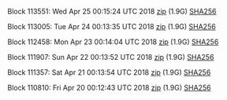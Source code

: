 Block 113551: Wed Apr 25 00:15:24 UTC 2018 [zip](https://dash-bootstrap.ams3.digitaloceanspaces.com/testnet/2018-04-25/bootstrap.dat.zip) (1.9G) [SHA256](https://dash-bootstrap.ams3.digitaloceanspaces.com/testnet/2018-04-25/sha256.txt)

Block 113005: Tue Apr 24 00:13:35 UTC 2018 [zip](https://dash-bootstrap.ams3.digitaloceanspaces.com/testnet/2018-04-24/bootstrap.dat.zip) (1.9G) [SHA256](https://dash-bootstrap.ams3.digitaloceanspaces.com/testnet/2018-04-24/sha256.txt)

Block 112458: Mon Apr 23 00:14:04 UTC 2018 [zip](https://dash-bootstrap.ams3.digitaloceanspaces.com/testnet/2018-04-23/bootstrap.dat.zip) (1.9G) [SHA256](https://dash-bootstrap.ams3.digitaloceanspaces.com/testnet/2018-04-23/sha256.txt)

Block 111907: Sun Apr 22 00:13:52 UTC 2018 [zip](https://dash-bootstrap.ams3.digitaloceanspaces.com/testnet/2018-04-22/bootstrap.dat.zip) (1.9G) [SHA256](https://dash-bootstrap.ams3.digitaloceanspaces.com/testnet/2018-04-22/sha256.txt)

Block 111357: Sat Apr 21 00:13:54 UTC 2018 [zip](https://dash-bootstrap.ams3.digitaloceanspaces.com/testnet/2018-04-21/bootstrap.dat.zip) (1.9G) [SHA256](https://dash-bootstrap.ams3.digitaloceanspaces.com/testnet/2018-04-21/sha256.txt)

Block 110810: Fri Apr 20 00:12:43 UTC 2018 [zip](https://dash-bootstrap.ams3.digitaloceanspaces.com/testnet/2018-04-20/bootstrap.dat.zip) (1.9G) [SHA256](https://dash-bootstrap.ams3.digitaloceanspaces.com/testnet/2018-04-20/sha256.txt)
